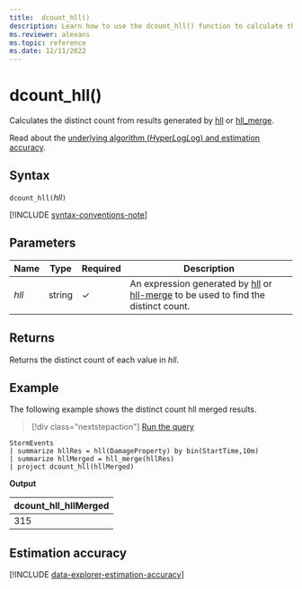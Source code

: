 ```yaml
---
title:  dcount_hll()
description: Learn how to use the dcount_hll() function to calculate the distinct count from hyper log log (hll) intermediate calculation results.
ms.reviewer: alexans
ms.topic: reference
ms.date: 12/11/2022
---
```

# dcount_hll()

Calculates the distinct count from results generated by [hll](hll-aggregation-function.md) or [hll_merge](hll-merge-aggregation-function.md).

Read about the [underlying algorithm (*H*yper*L*og*L*og) and estimation accuracy](#estimation-accuracy).

## Syntax

`dcount_hll(`*hll*`)`

[!INCLUDE [syntax-conventions-note](../../includes/syntax-conventions-note.md)]

## Parameters

| Name | Type | Required | Description |
|--|--|--|--|
|*hll*|string|&check;| An expression generated by [hll](hll-aggregation-function.md) or [hll-merge](hll-merge-aggregation-function.md) to be used to find the distinct count.|

## Returns

Returns the distinct count of each value in *hll*.

## Example

The following example shows the distinct count hll merged results.

> [!div class="nextstepaction"]
> <a href="https://dataexplorer.azure.com/clusters/help/databases/Samples?query=H4sIAAAAAAAAAwsuyS/KdS1LzSsp5uWqUSguzc1NLMqsSlXIyMkJSi1WsAUxNFwScxPTUwOK8gtSi0oqNRWSKhWSMvM0gksSi0pCMnNTdQwNcjUx9PumFqWnpkCMiM8FcTQgpoKVFhTlZ6UmlyikJOeX5pXEg6yB69EEAKm9wyCXAAAA" target="_blank">Run the query</a>

```kusto
StormEvents
| summarize hllRes = hll(DamageProperty) by bin(StartTime,10m)
| summarize hllMerged = hll_merge(hllRes)
| project dcount_hll(hllMerged)
```

**Output**

|dcount_hll_hllMerged|
|---|
|315|

## Estimation accuracy

[!INCLUDE [data-explorer-estimation-accuracy](../../includes/data-explorer-estimation-accuracy.md)]
